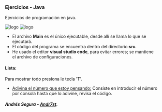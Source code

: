 ### Ejercicios - Java
 Ejercicios de programación en java.

![logo](https://raw.github.com/Andr7st/index/master/img/Logo_java_x64.png?raw=true "java")
![logo](https://github.com/Andr7st/index/blob/master/img/Iogo_vscode_x48.png?raw=true "vscode")

 * El archivo **Main** es el único ejecutable, desde allí se llama lo que se ejecutará.
 * El código del programa se encuentra dentro del directorio **src**.
 * He usado el editor **visual studio code**, para evitar errores; se mantiene el archivo de configuraciones.

#### Lista:
  Para mostrar todo presiona le tecla 'T'.
+ [Adivina el número que estoy pensando:](https://github.com/Andr7st/Java-Exe/blob/master/src/ejercicios/Ejercicio_007.java) Consiste en introducir el número por consola hasta que lo adivine, revisa el código.

##### Andrés Segura - [Andr7st](https://github.com/Andr7st).
